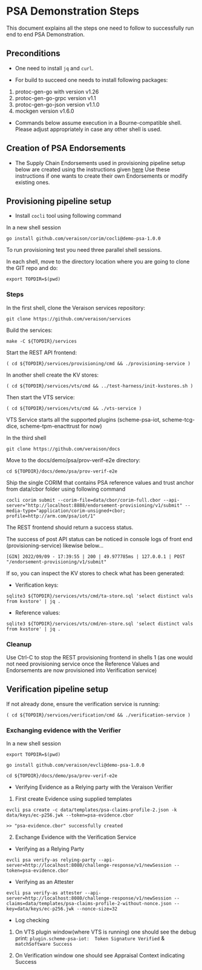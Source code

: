 # PSA Demonstration Steps

This document explains all the steps one need to follow to successfully run
end to end PSA Demonstration.

## Preconditions

* One need to install `jq` and `curl`.

* For build to succeed one needs to install following packages:
1. protoc-gen-go with version v1.26
2. protoc-gen-go-grpc version v1.1
3. protoc-gen-go-json version v1.1.0
4. mockgen version v1.6.0

* Commands below assume execution in a Bourne-compatible shell. Please adjust appropriately in case any other shell is used.

## Creation of PSA Endorsements

* The Supply Chain Endorsements used in provisioning pipeline setup below are created using the instructions given [here](./COCLI_README.md) Use these instructions if one wants to create their own Endorsements or modify existing ones.

## Provisioning pipeline setup

* Install `cocli` tool using following command

In a new shell session

```shell
go install github.com/veraison/corim/cocli@demo-psa-1.0.0
```

To run provisioning test you need three parallel shell sessions.

In each shell, move to the directory location where you are going to clone the GIT repo and do:

```shell
export TOPDIR=$(pwd)
```

### Steps

In the first shell, clone the Veraison services repository:

```shell
git clone https://github.com/veraison/services
```

Build the services:

```shell
make -C ${TOPDIR}/services
```

Start the REST API frontend:

```shell
( cd ${TOPDIR}/services/provisioning/cmd && ./provisioning-service )
```

In another shell create the KV stores:

```shell
( cd ${TOPDIR}/services/vts/cmd && ../test-harness/init-kvstores.sh )
````

Then start the VTS service:

```shell
( cd ${TOPDIR}/services/vts/cmd && ./vts-service )
```
VTS Service starts all the supported plugins (scheme-psa-iot, scheme-tcg-dice, scheme-tpm-enacttrust for now)

In the third shell

```shell
git clone https://github.com/veraison/docs
```

Move to the docs/demo/psa/prov-verif-e2e directory:

```shell
cd ${TOPDIR}/docs/demo/psa/prov-verif-e2e
```

Ship the single CORIM that contains PSA reference values and trust anchor from data/cbor folder using following command

```shell
cocli corim submit --corim-file=data/cbor/corim-full.cbor --api-server="http://localhost:8888/endorsement-provisioning/v1/submit" --media-type="application/corim-unsigned+cbor; profile=http://arm.com/psa/iot/1"
```

The REST frontend should return a success status.

The success of post API status can be noticed in console logs of front end (provisioning-service) likewise below...

`[GIN] 2022/09/09 - 17:39:55 | 200 | 49.977785ms | 127.0.0.1 | POST "/endorsement-provisioning/v1/submit"`

If so, you can inspect the KV stores to check what has been generated:

* Verification keys:

```shell
sqlite3 ${TOPDIR}/services/vts/cmd/ta-store.sql 'select distinct vals from kvstore' | jq .
```

* Reference values:

```shell
sqlite3 ${TOPDIR}/services/vts/cmd/en-store.sql 'select distinct vals from kvstore' | jq .
```

### Cleanup

Use Ctrl-C to stop the REST provisioning frontend in shells 1 (as one 
would not need provisioning service once the Reference Values and
Endorsements are now provisioned into Verification service)

## Verification pipeline setup

If not already done, ensure the verification service is running:

```shell
( cd ${TOPDIR}/services/verification/cmd && ./verification-service )
```
### Exchanging evidence with the Verifier

In a new shell session

```shell
export TOPDIR=$(pwd)
```

```shell
go install github.com/veraison/evcli@demo-psa-1.0.0
```

```shell
cd ${TOPDIR}/docs/demo/psa/prov-verif-e2e
```

* Verifying Evidence as a Relying party with the Veraison Verifier

1. First create Evidence using supplied templates

```shell
evcli psa create -c data/templates/psa-claims-profile-2.json -k data/keys/ec-p256.jwk --token=psa-evidence.cbor
```
` >> "psa-evidence.cbor" successfully created `

2. Exchange Evidence with the Verification Service

* Verifying as a Relying Party

```shell
evcli psa verify-as relying-party --api-server=http://localhost:8080/challenge-response/v1/newSession --token=psa-evidence.cbor
```

* Verifying as an Attester

```shell
evcli psa verify-as attester --api-server=http://localhost:8080/challenge-response/v1/newSession --claims=data/templates/psa-claims-profile-2-without-nonce.json --key=data/keys/ec-p256.jwk --nonce-size=32
```

* Log checking

1. On VTS plugin window(where VTS is running) one should see the debug print: `plugin.scheme-psa-iot:  Token Signature Verified` & `matchSoftware Success` 

2. On Verification window one should see Appraisal Context indicating Success
